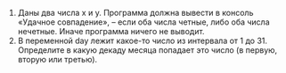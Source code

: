 1. Даны два числа x и y. Программа должна вывести в консоль «Удачное совпадение», – если оба числа четные, либо оба числа нечетные. Иначе программа ничего не выводит.
2. В переменной day лежит какое-то число из интервала от 1 до 31. Определите в какую декаду месяца попадает это число (в первую, вторую или третью).
